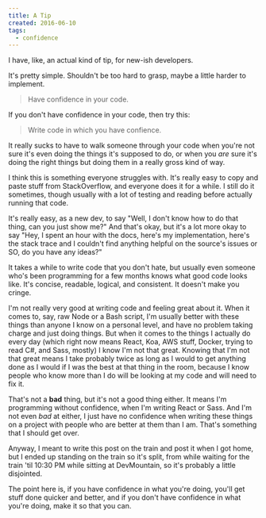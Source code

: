 ```yaml
---
title: A Tip
created: 2016-06-10
tags:
  - confidence
---
```


I have, like, an actual kind of tip, for new-ish developers.

It's pretty simple. Shouldn't be too hard to grasp, maybe a little harder to
implement.

> Have confidence in your code.

If you don't have confidence in your code, then try this:

> Write code in which you have confience.

It really sucks to have to walk someone through your code when you're not
sure it's even doing the things it's supposed to do, or when you _are_ sure
it's doing the right things but doing them in a really gross kind of way.

I think this is something everyone struggles with. It's really easy to copy
and paste stuff from StackOverflow, and everyone does it for a while. I still
do it sometimes, though usually with a lot of testing and reading before
actually running that code.

It's really easy, as a new dev, to say "Well, I don't know how to do that thing,
can you just show me?" And that's okay, but it's a lot more okay to say "Hey,
I spent an hour with the docs, here's my implementation, here's the stack trace
and I couldn't find anything helpful on the source's issues or SO, do you have
any ideas?"

It takes a while to write code that you don't hate, but usually even someone
who's been programming for a few months knows what good code looks like. It's
concise, readable, logical, and consistent. It doesn't make you cringe.

I'm not really very good at writing code and feeling great about it. When it
comes to, say, raw Node or a Bash script, I'm usually better with these things
than anyone I know on a personal level, and have no problem taking charge and
just doing things. But when it comes to the things I actually do every day
(which right now means React, Koa, AWS stuff, Docker, trying to read C#, and
Sass, mostly) I know I'm not that great. Knowing that I'm not that great means
I take probably twice as long as I would to get anything done as I would if I
was the best at that thing in the room, because I know people who know more
than I do will be looking at my code and will need to fix it.

That's not a **bad** thing, but it's not a good thing either. It means I'm
programming without confidence, when I'm writing React or Sass. And I'm not
even _bad_ at either, I just have no confidence when writing these things
on a project with people who are better at them than I am. That's something
that I should get over.

Anyway, I meant to write this post on the train and post it when I got home,
but I ended up standing on the train so it's split, from while waiting for the
train 'til 10:30 PM while sitting at DevMountain, so it's probably a little
disjointed.

The point here is, if you have confidence in what you're doing, you'll get
stuff done quicker and better, and if you don't have confidence in what you're
doing, make it so that you can.
